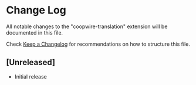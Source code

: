 # Change Log

All notable changes to the "coopwire-translation" extension will be documented in this file.

Check [Keep a Changelog](http://keepachangelog.com/) for recommendations on how to structure this file.

## [Unreleased]

- Initial release